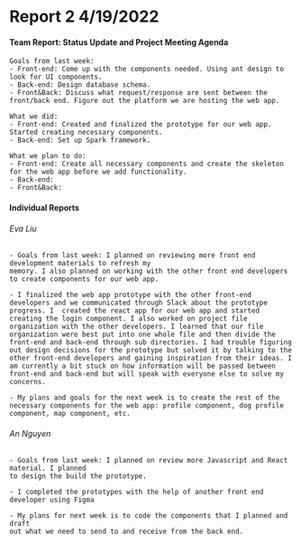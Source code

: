 
# **Report 2 4/19/2022**

#### Team Report: Status Update and Project Meeting Agenda
    Goals from last week: 
    - Front-end: Come up with the components needed. Using ant design to look for UI components.
    - Back-end: Design database schema.
    - Front&Back: Discuss what request/response are sent between the front/back end. Figure out the platform we are hosting the web app.
  
    What we did:
    - Front-end: Created and finalized the prototype for our web app. Started creating necessary components.
    - Back-end: Set up Spark framework.

    What we plan to do:
    - Front-end: Create all necessary components and create the skeleton for the web app before we add functionality.
    - Back-end: 
    - Front&Back: 

#### Individual Reports

###### Eva Liu
    - Goals from last week: I planned on reviewing more front end development materials to refresh my 
    memory. I also planned on working with the other front end developers 
    to create components for our web app.
    
    - I finalized the web app prototype with the other front-end developers and we communicated through Slack about the prototype progress. I  created the react app for our web app and started creating the login component. I also worked on project file organization with the other developers. I learned that our file organization were best put into one whole file and then divide the front-end and back-end through sub directories. I had trouble figuring out design decisions for the prototype but solved it by talking to the other front-end developers and gaining inspiration from their ideas. I am currently a bit stuck on how information will be passed between front-end and back-end but will speak with everyone else to solve my concerns.
    
    - My plans and goals for the next week is to create the rest of the necessary components for the web app: profile component, dog profile component, map component, etc. 

###### An Nguyen

    - Goals from last week: I planned on review more Javascript and React material. I planned
    to design the build the prototype.

    - I completed the prototypes with the help of another front end developer using Figma

    - My plans for next week is to code the components that I planned and draft 
    out what we need to send to and receive from the back end.
